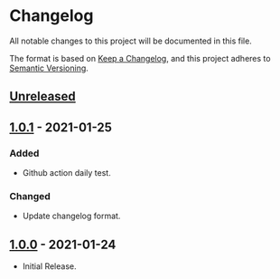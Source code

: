 # Changelog

All notable changes to this project will be documented in this file.

The format is based on [Keep a Changelog](https://keepachangelog.com/en/1.0.0/),
and this project adheres to [Semantic Versioning](https://semver.org/spec/v2.0.0.html).

## [Unreleased](https://github.com/rl404/go-malscraper/compare/v1.0.1...develop)

## [1.0.1](https://github.com/rl404/go-malscraper/compare/v1.0.1...v1.0.0) - 2021-01-25

### Added
- Github action daily test.

### Changed
- Update changelog format.

## [1.0.0](https://github.com/rl404/go-malscraper/tree/v1.0.0) - 2021-01-24

- Initial Release.
